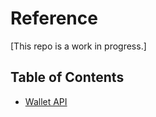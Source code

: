 # Reference

[This repo is a work in progress.]

## Table of Contents

- [Wallet API](/API/wallet.md)